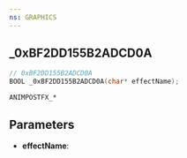 ```yaml
---
ns: GRAPHICS
---
```

## _0xBF2DD155B2ADCD0A

```c
// 0xBF2DD155B2ADCD0A
BOOL _0xBF2DD155B2ADCD0A(char* effectName);
```

```
ANIMPOSTFX_*
```

## Parameters
* **effectName**:
